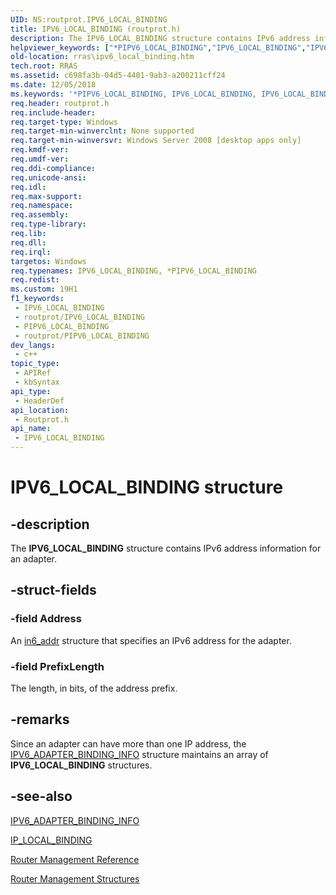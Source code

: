 ```yaml
---
UID: NS:routprot.IPV6_LOCAL_BINDING
title: IPV6_LOCAL_BINDING (routprot.h)
description: The IPV6_LOCAL_BINDING structure contains IPv6 address information for an adapter.
helpviewer_keywords: ["*PIPV6_LOCAL_BINDING","IPV6_LOCAL_BINDING","IPV6_LOCAL_BINDING structure [RAS]","PIPV6_LOCAL_BINDING","PIPV6_LOCAL_BINDING structure pointer [RAS]","routprot/IPV6_LOCAL_BINDING","routprot/PIPV6_LOCAL_BINDING","rras.ipv6_local_binding"]
old-location: rras\ipv6_local_binding.htm
tech.root: RRAS
ms.assetid: c698fa3b-04d5-4401-9ab3-a200211cff24
ms.date: 12/05/2018
ms.keywords: '*PIPV6_LOCAL_BINDING, IPV6_LOCAL_BINDING, IPV6_LOCAL_BINDING structure [RAS], PIPV6_LOCAL_BINDING, PIPV6_LOCAL_BINDING structure pointer [RAS], routprot/IPV6_LOCAL_BINDING, routprot/PIPV6_LOCAL_BINDING, rras.ipv6_local_binding'
req.header: routprot.h
req.include-header: 
req.target-type: Windows
req.target-min-winverclnt: None supported
req.target-min-winversvr: Windows Server 2008 [desktop apps only]
req.kmdf-ver: 
req.umdf-ver: 
req.ddi-compliance: 
req.unicode-ansi: 
req.idl: 
req.max-support: 
req.namespace: 
req.assembly: 
req.type-library: 
req.lib: 
req.dll: 
req.irql: 
targetos: Windows
req.typenames: IPV6_LOCAL_BINDING, *PIPV6_LOCAL_BINDING
req.redist: 
ms.custom: 19H1
f1_keywords:
 - IPV6_LOCAL_BINDING
 - routprot/IPV6_LOCAL_BINDING
 - PIPV6_LOCAL_BINDING
 - routprot/PIPV6_LOCAL_BINDING
dev_langs:
 - c++
topic_type:
 - APIRef
 - kbSyntax
api_type:
 - HeaderDef
api_location:
 - Routprot.h
api_name:
 - IPV6_LOCAL_BINDING
---
```


# IPV6_LOCAL_BINDING structure


## -description

The 
<b>IPV6_LOCAL_BINDING</b> structure contains IPv6 address information for an adapter.

## -struct-fields

### -field Address

An <a href="https://docs.microsoft.com/previous-versions/windows/desktop/legacy/ms738560(v=vs.85)">in6_addr</a> structure that specifies an IPv6 address for the adapter.

### -field PrefixLength

The length, in bits, of the address prefix.

## -remarks

Since an adapter can have more than one IP address, the 
<a href="https://docs.microsoft.com/windows/desktop/api/routprot/ns-routprot-ipv6_adapter_binding_info">IPV6_ADAPTER_BINDING_INFO</a> structure maintains an array of 
<b>IPV6_LOCAL_BINDING</b> structures.

## -see-also

<a href="https://docs.microsoft.com/windows/desktop/api/routprot/ns-routprot-ipv6_adapter_binding_info">IPV6_ADAPTER_BINDING_INFO</a>



<a href="https://docs.microsoft.com/windows/desktop/api/routprot/ns-routprot-ip_local_binding">IP_LOCAL_BINDING</a>



<a href="https://docs.microsoft.com/windows/desktop/RRAS/router-management-reference">Router Management Reference</a>



<a href="https://docs.microsoft.com/windows/desktop/RRAS/router-management-structures">Router Management Structures</a>

